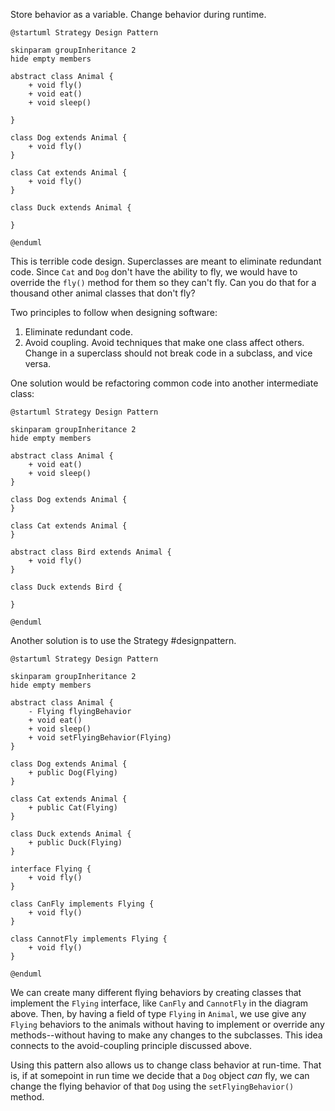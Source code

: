 Store behavior as a variable. Change behavior during runtime.

```plantuml
@startuml Strategy Design Pattern

skinparam groupInheritance 2
hide empty members

abstract class Animal {
	+ void fly()
	+ void eat()
	+ void sleep()

}

class Dog extends Animal {
	+ void fly()
}

class Cat extends Animal {
	+ void fly()
}

class Duck extends Animal {

}

@enduml
```
This is terrible code design. Superclasses are meant to eliminate redundant code. Since `Cat` and `Dog` don't have the ability to fly, we would have to override the `fly()` method for them so they can't fly. Can you do that for a thousand other animal classes that don't fly?

Two principles to follow when designing software:
1. Eliminate redundant code.
2. Avoid coupling. Avoid techniques that make one class affect others. Change in a superclass should not break code in a subclass, and vice versa.

One solution would be refactoring common code into another intermediate class:
```plantuml
@startuml Strategy Design Pattern

skinparam groupInheritance 2
hide empty members

abstract class Animal {
	+ void eat()
	+ void sleep()
}

class Dog extends Animal {
}

class Cat extends Animal {
}

abstract class Bird extends Animal {
	+ void fly()
}

class Duck extends Bird {

}

@enduml
```


Another solution is to use the Strategy #designpattern.

```plantuml
@startuml Strategy Design Pattern

skinparam groupInheritance 2
hide empty members

abstract class Animal {
	- Flying flyingBehavior 
	+ void eat()
	+ void sleep()
	+ void setFlyingBehavior(Flying)
}

class Dog extends Animal {
	+ public Dog(Flying)
}

class Cat extends Animal {
	+ public Cat(Flying)
}

class Duck extends Animal {
	+ public Duck(Flying)
}

interface Flying {
	+ void fly()
}

class CanFly implements Flying {
	+ void fly()
}

class CannotFly implements Flying {
	+ void fly()
}

@enduml
```

We can create many different flying behaviors by creating classes that implement the `Flying` interface, like `CanFly` and `CannotFly` in the diagram above. Then, by having a field of type `Flying` in `Animal`, we use give any `Flying` behaviors to the animals without having to implement or override any methods--without having to make any changes to the subclasses. This idea connects to the avoid-coupling principle discussed above.

Using this pattern also allows us to change class behavior at run-time. That is, if at somepoint in run time we decide that a `Dog` object _can_ fly, we can change the flying behavior of that `Dog` using the `setFlyingBehavior()` method.